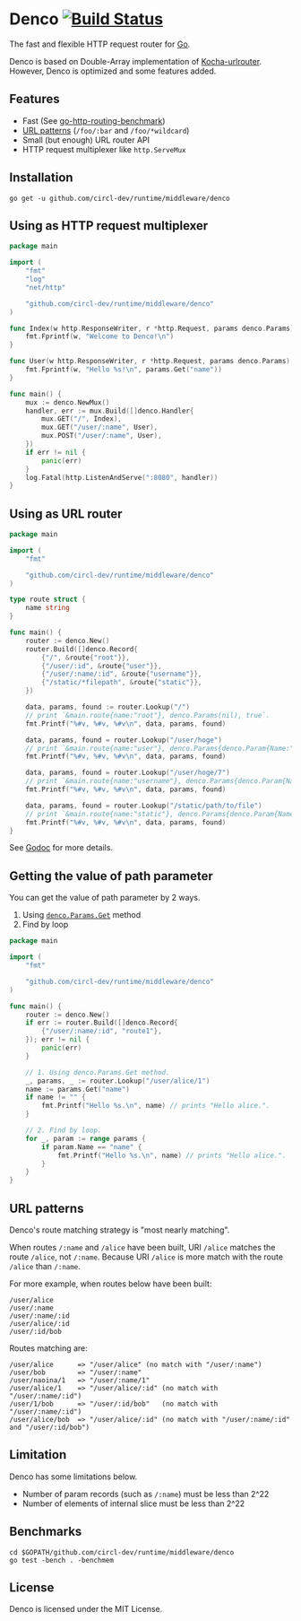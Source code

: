 # Denco [![Build Status](https://travis-ci.org/naoina/denco.png?branch=master)](https://travis-ci.org/naoina/denco)

The fast and flexible HTTP request router for [Go](http://golang.org).

Denco is based on Double-Array implementation of [Kocha-urlrouter](https://github.com/naoina/kocha-urlrouter).
However, Denco is optimized and some features added.

## Features

* Fast (See [go-http-routing-benchmark](https://github.com/naoina/go-http-routing-benchmark))
* [URL patterns](#url-patterns) (`/foo/:bar` and `/foo/*wildcard`)
* Small (but enough) URL router API
* HTTP request multiplexer like `http.ServeMux`

## Installation

    go get -u github.com/circl-dev/runtime/middleware/denco

## Using as HTTP request multiplexer

```go
package main

import (
    "fmt"
    "log"
    "net/http"

    "github.com/circl-dev/runtime/middleware/denco"
)

func Index(w http.ResponseWriter, r *http.Request, params denco.Params) {
    fmt.Fprintf(w, "Welcome to Denco!\n")
}

func User(w http.ResponseWriter, r *http.Request, params denco.Params) {
    fmt.Fprintf(w, "Hello %s!\n", params.Get("name"))
}

func main() {
    mux := denco.NewMux()
    handler, err := mux.Build([]denco.Handler{
        mux.GET("/", Index),
        mux.GET("/user/:name", User),
        mux.POST("/user/:name", User),
    })
    if err != nil {
        panic(err)
    }
    log.Fatal(http.ListenAndServe(":8080", handler))
}
```

## Using as URL router

```go
package main

import (
	"fmt"

	"github.com/circl-dev/runtime/middleware/denco"
)

type route struct {
	name string
}

func main() {
	router := denco.New()
	router.Build([]denco.Record{
		{"/", &route{"root"}},
		{"/user/:id", &route{"user"}},
		{"/user/:name/:id", &route{"username"}},
		{"/static/*filepath", &route{"static"}},
	})

	data, params, found := router.Lookup("/")
	// print `&main.route{name:"root"}, denco.Params(nil), true`.
	fmt.Printf("%#v, %#v, %#v\n", data, params, found)

	data, params, found = router.Lookup("/user/hoge")
	// print `&main.route{name:"user"}, denco.Params{denco.Param{Name:"id", Value:"hoge"}}, true`.
	fmt.Printf("%#v, %#v, %#v\n", data, params, found)

	data, params, found = router.Lookup("/user/hoge/7")
	// print `&main.route{name:"username"}, denco.Params{denco.Param{Name:"name", Value:"hoge"}, denco.Param{Name:"id", Value:"7"}}, true`.
	fmt.Printf("%#v, %#v, %#v\n", data, params, found)

	data, params, found = router.Lookup("/static/path/to/file")
	// print `&main.route{name:"static"}, denco.Params{denco.Param{Name:"filepath", Value:"path/to/file"}}, true`.
	fmt.Printf("%#v, %#v, %#v\n", data, params, found)
}
```

See [Godoc](http://godoc.org/github.com/circl-dev/runtime/middleware/denco) for more details.

## Getting the value of path parameter

You can get the value of path parameter by 2 ways.

1. Using [`denco.Params.Get`](http://godoc.org/github.com/circl-dev/runtime/middleware/denco#Params.Get) method
2. Find by loop

```go
package main

import (
    "fmt"

    "github.com/circl-dev/runtime/middleware/denco"
)

func main() {
    router := denco.New()
    if err := router.Build([]denco.Record{
        {"/user/:name/:id", "route1"},
    }); err != nil {
        panic(err)
    }

    // 1. Using denco.Params.Get method.
    _, params, _ := router.Lookup("/user/alice/1")
    name := params.Get("name")
    if name != "" {
        fmt.Printf("Hello %s.\n", name) // prints "Hello alice.".
    }

    // 2. Find by loop.
    for _, param := range params {
        if param.Name == "name" {
            fmt.Printf("Hello %s.\n", name) // prints "Hello alice.".
        }
    }
}
```

## URL patterns

Denco's route matching strategy is "most nearly matching".

When routes `/:name` and `/alice` have been built, URI `/alice` matches the route `/alice`, not `/:name`.
Because URI `/alice` is more match with the route `/alice` than `/:name`.

For more example, when routes below have been built:

```
/user/alice
/user/:name
/user/:name/:id
/user/alice/:id
/user/:id/bob
```

Routes matching are:

```
/user/alice      => "/user/alice" (no match with "/user/:name")
/user/bob        => "/user/:name"
/user/naoina/1   => "/user/:name/1"
/user/alice/1    => "/user/alice/:id" (no match with "/user/:name/:id")
/user/1/bob      => "/user/:id/bob"   (no match with "/user/:name/:id")
/user/alice/bob  => "/user/alice/:id" (no match with "/user/:name/:id" and "/user/:id/bob")
```

## Limitation

Denco has some limitations below.

* Number of param records (such as `/:name`) must be less than 2^22
* Number of elements of internal slice must be less than 2^22

## Benchmarks

    cd $GOPATH/github.com/circl-dev/runtime/middleware/denco
    go test -bench . -benchmem

## License

Denco is licensed under the MIT License.
